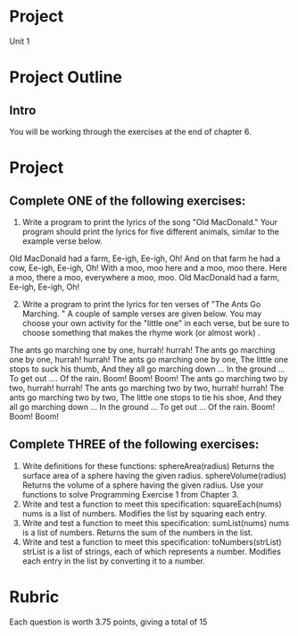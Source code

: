 # Project

Unit 1 

# Project Outline #

## Intro ##

You will be working through the exercises at the end of chapter 6. 

# Project #

## Complete ONE of the following exercises: ##
1. Write a program to print the lyrics of the song "Old MacDonald." Your
program should print the lyrics for five different animals, similar to the
example verse below.

Old MacDonald had a farm, Ee-igh, Ee-igh, Oh!
And on that farm he had a cow, Ee-igh, Ee-igh, Oh!
With a moo, moo here and a moo, moo there.
Here a moo, there a moo, everywhere a moo, moo.
Old MacDonald had a farm, Ee-igh, Ee-igh, Oh!

2. Write a program to print the lyrics for ten verses of "The Ants Go Marching.
" A couple of sample verses are given below. You may choose your own
activity for the "little one" in each verse, but be sure to choose something
that makes the rhyme work (or almost work) .

The ants go marching one by one, hurrah! hurrah!
The ants go marching one by one, hurrah! hurrah!
The ants go marching one by one,
The little one stops to suck his thumb,
And they all go marching down ...
In the ground ...
To get out ....
Of the rain.
Boom! Boom! Boom!
The ants go marching two by two, hurrah! hurrah!
The ants go marching two by two, hurrah! hurrah!
The ants go marching two by two,
The little one stops to tie his shoe,
And they all go marching down ...
In the ground ...
To get out ...
Of the rain.
Boom! Boom! Boom!

## Complete THREE of the following exercises: ##

1. Write definitions for these functions:
sphereArea(radius)  Returns the surface area of a sphere having the
given radius.
sphereVolume(radius)   Returns the volume of a sphere having the given
radius.
Use your functions to solve Programming Exercise 1 from Chapter 3.
2. Write and test a function to meet this specification:
squareEach(nums) nums is a list of numbers. Modifies the list by squaring
each entry.
3. Write and test a function to meet this specification:
sumList(nums) nums is a list of numbers. Returns the sum of the numbers
in the list.
4. Write and test a function to meet this specification:
toNumbers(strList) strList is a list of strings, each of which represents
a number. Modifies each entry in the list by converting it to a number.

# Rubric #

Each question is worth 3.75 points, giving a total of 15 


